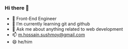 ### Hi there 👋

- 🔭 Front-End Engineer
- 🌱 I’m currently learning git and github
- 💬 Ask me about anything related to web development
- 📫 m.hossain.sushmoy@gmail.com
- 😄 he/him
